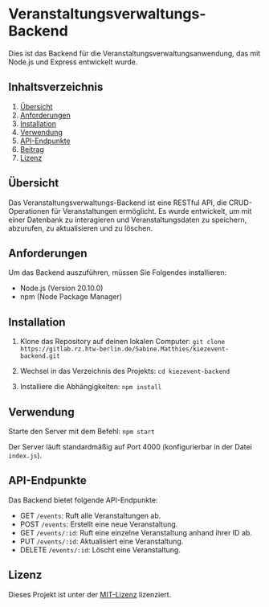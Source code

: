 # Veranstaltungsverwaltungs-Backend

Dies ist das Backend für die Veranstaltungsverwaltungsanwendung, das mit Node.js und Express entwickelt wurde.

## Inhaltsverzeichnis

1. [Übersicht](#übersicht)
2. [Anforderungen](#anforderungen)
3. [Installation](#installation)
4. [Verwendung](#verwendung)
5. [API-Endpunkte](#api-endpunkte)
6. [Beitrag](#beitrag)
7. [Lizenz](#lizenz)

## Übersicht

Das Veranstaltungsverwaltungs-Backend ist eine RESTful API, die CRUD-Operationen für Veranstaltungen ermöglicht. Es wurde entwickelt, um mit einer Datenbank zu interagieren und Veranstaltungsdaten zu speichern, abzurufen, zu aktualisieren und zu löschen.

## Anforderungen

Um das Backend auszuführen, müssen Sie Folgendes installieren:

- Node.js (Version 20.10.0)
- npm (Node Package Manager)

## Installation

1. Klone das Repository auf deinen lokalen Computer:
`git clone https://gitlab.rz.htw-berlin.de/Sabine.Matthies/kiezevent-backend.git`

2. Wechsel in das Verzeichnis des Projekts:
`cd kiezevent-backend`

3. Installiere die Abhängigkeiten:
`npm install`

## Verwendung

Starte den Server mit dem Befehl:
`npm start`

Der Server läuft standardmäßig auf Port 4000 (konfigurierbar in der Datei `index.js`).

## API-Endpunkte

Das Backend bietet folgende API-Endpunkte:

- GET `/events`: Ruft alle Veranstaltungen ab.
- POST `/events`: Erstellt eine neue Veranstaltung.
- GET `/events/:id`: Ruft eine einzelne Veranstaltung anhand ihrer ID ab.
- PUT `/events/:id`: Aktualisiert eine Veranstaltung.
- DELETE `/events/:id`: Löscht eine Veranstaltung.

## Lizenz

Dieses Projekt ist unter der [MIT-Lizenz](https://opensource.org/licenses/MIT) lizenziert.


